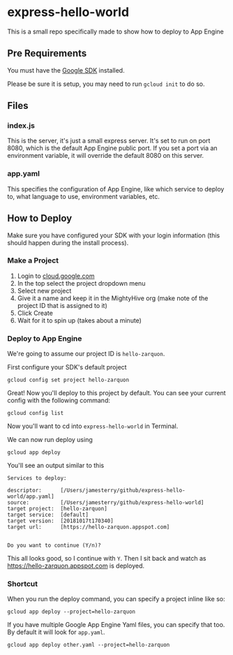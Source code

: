 # express-hello-world
This is a small repo specifically made to show how to deploy to App Engine

## Pre Requirements
You must have the [Google SDK](https://github.com/MightyHive/mightypack/compare/JapaneseCharacterSupport?expand=1) installed.

Please be sure it is setup, you may need to run `gcloud init` to do so.

## Files

### index.js
This is the server, it's just a small express server. It's set to run on port 8080, which is the default App Engine public port. If you set a port via an environment variable, it will override the default 8080 on this server.

### app.yaml
This specifies the configuration of App Engine, like which service to deploy to, what language to use, environment variables, etc.


## How to Deploy
Make sure you have configured your SDK with your login information (this should happen during the install process).

### Make a Project
1. Login to [cloud.google.com](https://cloud.google.com/)
1. In the top select the project dropdown menu
1. Select new project
1. Give it a name and keep it in the MightyHive org (make note of the project ID that is assigned to it)
1. Click Create
1. Wait for it to spin up (takes about a minute)

### Deploy to App Engine

We're going to assume our project ID is `hello-zarquon`.

First configure your SDK's default project
```
gcloud config set project hello-zarquon
```

Great! Now you'll deploy to this project by default. You can see your current config with the following command:
```
gcloud config list
```

Now you'll want to cd into `express-hello-world` in Terminal.

We can now run deploy using
```
gcloud app deploy
```

You'll see an output similar to this
```
Services to deploy:

descriptor:      [/Users/jamesterry/github/express-hello-world/app.yaml]
source:          [/Users/jamesterry/github/express-hello-world]
target project:  [hello-zarquon]
target service:  [default]
target version:  [20181017t170340]
target url:      [https://hello-zarquon.appspot.com]


Do you want to continue (Y/n)?  
```

This all looks good, so I continue with `Y`. Then I sit back and watch as https://hello-zarquon.appspot.com is deployed.

### Shortcut
When you run the deploy command, you can specify a project inline like so:
```
gcloud app deploy --project=hello-zarquon
```

If you have multiple Google App Engine Yaml files, you can specify that too. By default it will look for `app.yaml`.

```
gcloud app deploy other.yaml --project=hello-zarquon
```
